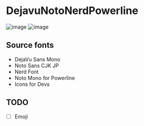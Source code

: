 # DejavuNotoNerdPowerline

![image](https://user-images.githubusercontent.com/8927943/145054406-54ce8cfd-cc2b-421b-a4f7-bbd8a865c648.png)
![image](https://user-images.githubusercontent.com/8927943/145059867-176f201d-cf44-4320-9fcd-81e55432afb3.png)

## Source fonts
- DejaVu Sans Mono
- Noto Sans CJK JP
- Nerd Font
- Noto Mono for Powerline
- Icons for Devs

## TODO
- [ ] Emoji
